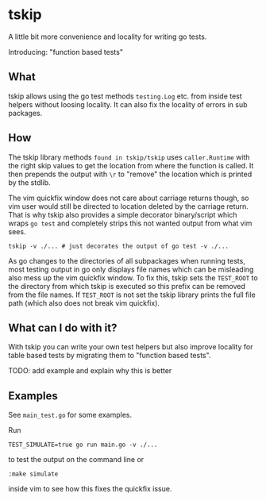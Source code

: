 # tskip

A little bit more convenience and locality for writing go tests.

Introducing: "function based tests"

## What

tskip allows using the go test methods `testing.Log` etc. from inside test helpers without loosing locality. It can also fix the locality of errors in sub packages.

## How

The tskip library methods `found in tskip/tskip` uses `caller.Runtime` with the right skip values to get the location from where the function is called. It then prepends the output with `\r` to "remove" the location which is printed by the stdlib.

The vim quickfix window does not care about carriage returns though, so vim user would still be directed to location deleted by the carriage return. That is why tskip also provides a simple decorator binary/script which wraps `go test` and completely strips this not wanted output from what vim sees.

	tskip -v ./... # just decorates the output of go test -v ./...

As go changes to the directories of all subpackages when running tests, most testing output in go only displays file names which can be misleading also mess up the vim quickfix window. To fix this, tskip sets the `TEST_ROOT` to the directory from which tskip is executed so this prefix can be removed from the file names. If `TEST_ROOT` is not set the tskip library prints the full file path (which also does not break vim quickfix).

## What can I do with it?

With tskip you can write your own test helpers but also improve locality for table based tests by migrating them to "function based tests".


TODO: add example and explain why this is better

## Examples

See `main_test.go` for some examples.

Run 

	TEST_SIMULATE=true go run main.go -v ./...

to test the output on the command line or

	:make simulate

inside vim to see how this fixes the quickfix issue.
